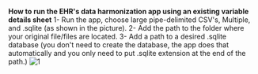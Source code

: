**How to run the EHR's data harmonization app using an existing variable details sheet**
1- Run the app, choose large pipe-delimited CSV's, Multiple, and .sqlite (as shown in the picture).
2- Add the path to the folder where your original file/files are located.
3- Add a path to a desired .sqlite database (you don't need to create the database, the app does that automatically and you only need to put .sqlite extension at the end of the path.)
![1](https://github.com/ArianAminoleslami/OHDP-Q/assets/137816738/05553d72-bd3b-4502-a678-44fa05dfadbc)
